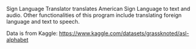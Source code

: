 Sign Language Translator translates American Sign Language to text and audio.
Other functionalities of this program include translating foreign language and text to speech.

Data is from Kaggle:
https://www.kaggle.com/datasets/grassknoted/asl-alphabet
